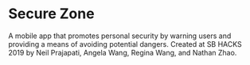 # Secure Zone
A mobile app that promotes personal security by warning users and providing a means of avoiding potential dangers.
Created at SB HACKS 2019 by Neil Prajapati, Angela Wang, Regina Wang, and Nathan Zhao.
